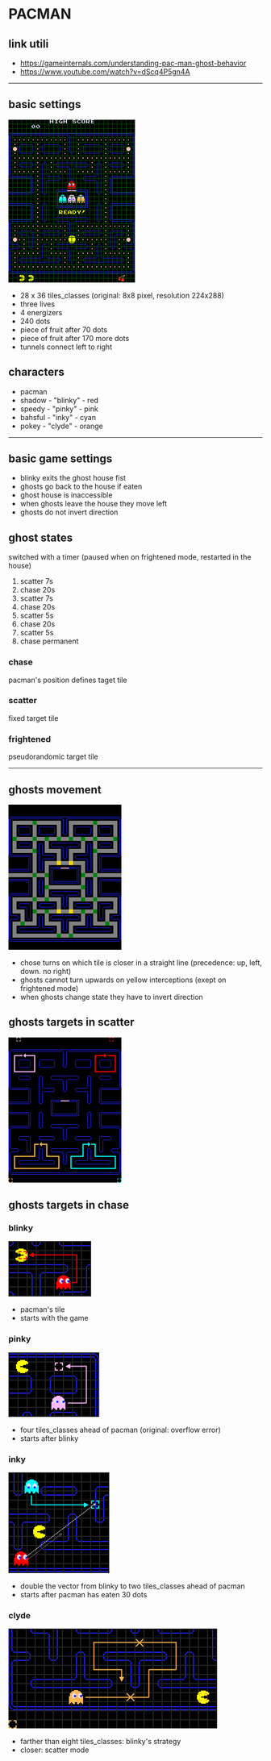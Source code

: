 # PACMAN
## link utili
- https://gameinternals.com/understanding-pac-man-ghost-behavior
- https://www.youtube.com/watch?v=dScq4P5gn4A
------------------
## basic settings
![img.png](../other/infosimages/img.png)
- 28 x 36 tiles_classes (original: 8x8 pixel, resolution 224x288)
- three lives
- 4 energizers
- 240 dots
- piece of fruit after 70 dots
- piece of fruit after 170 more dots
- tunnels connect left to right

## characters
- pacman
- shadow - "blinky" - red
- speedy - "pinky" - pink
- bahsful - "inky" - cyan
- pokey - "clyde" - orange
-------

## basic game settings
- blinky exits the ghost house fist
- ghosts go back to the house if eaten
- ghost house is inaccessible
- when ghosts leave the house they move left
- ghosts do not invert direction

## ghost states
switched with a timer (paused when on frightened mode, restarted in the house)
1. scatter 7s
2. chase 20s
3. scatter 7s
4. chase 20s
5. scatter 5s
6. chase 20s
7. scatter 5s
8. chase permanent
### chase
pacman's position defines taget tile
### scatter
fixed target tile
### frightened
pseudorandomic target tile

------
## ghosts movement
![img_1.png](../other/infosimages/img_1.png)
- chose turns on which tile is closer in a straight line (precedence: up, left, down. no right)
- ghosts cannot turn upwards on yellow interceptions (exept on frightened mode)
- when ghosts change state they have to invert direction

## ghosts targets in scatter
![img_2.png](../other/infosimages/img_2.png)
## ghosts targets in chase
### blinky
![img_4.png](../other/infosimages/img_4.png)
- pacman's tile
- starts with the game
### pinky
![img_3.png](../other/infosimages/img_3.png)
- four tiles_classes ahead of pacman (original: overflow error)
- starts after blinky
### inky
![img_5.png](../other/infosimages/img_5.png)
- double the vector from blinky to two tiles_classes ahead of pacman
- starts after pacman has eaten 30 dots
### clyde
![img_7.png](../other/infosimages/img_7.png)
- farther than eight tiles_classes: blinky's strategy
- closer: scatter mode